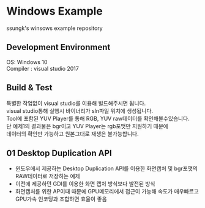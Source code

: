# Windows Example
ssungk's winsows example repository


## Development Environment
OS: Windows 10  
Compiler : visual studio 2017

## Build & Test
특별한 작업없이 visual studio를 이용해 빌드해주시면 됩니다.  
visual studio통해 실행시 바이너리가 sln파일 위치에 생성됩니다.   
Tool에 포함된 YUV Player를 통해 RGB, YUV raw데이터를 확인해볼수있습니다.  
단 예제1의 결과물은 bgr이고 YUV Player는 rgb포맷만 지원하기 때문에  
데이터의 확인만 가능하고 원본그대로 재생은 불가능합니다.   


## 01 Desktop Duplication API
* 윈도우에서 제공하는 Desktop Duplication API를 이용한 화면캡처 및 bgr포맷의 RAW데이터로 저장하는 예제
* 이전에 제공하던 GDI를 이용한 화면 캡처 방식보다 발전된 방식
* 화면캡처를 위한 AP이때 때문에 GPU메모리에서 접근이 가능해 속도가 매우빠르고 GPU가속 인코딩과 조합하면 효율이 좋음
